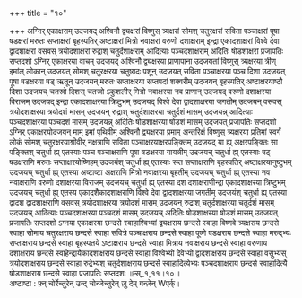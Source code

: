 +++
title = "१०"

+++
अग्निर् एकाक्षराम् उदजयद् अश्विनौ द्व्यक्षरां विष्णुस् त्र्यक्षरां सोमश् चतुरक्षरां सविता पञ्चाक्षरां पूषा षडक्षरां मरुतः सप्ताक्षरां बृहस्पतिर् अष्टाक्षरां मित्रो नवाक्षरां वरुणो दशाक्षराम् इन्द्रा एकादशाक्षरां विश्वे देवा द्वादशाक्षरां वसवस् त्रयोदशाक्षरां रुद्राश् चतुर्दशाक्षराम् आदित्याः पञ्चदशाक्षराम् अदितिः षोडशाक्षरां प्रजापतिः सप्तदशो ऽग्निर् एकाक्षरया वाचम् उदजयद् अश्विनौ द्व्यक्षरया प्राणापाना उदजयतां विष्णुस् त्र्यक्षरया त्रीण् इमांल् लोकान् उदजयत् सोमश् चतुरक्षरया चतुष्यदः पशून् उदजयत् सविता पञ्चाक्षरया पञ्च दिशा उदजयत् पूषा षडक्षरया षड् ऋतून् उदजयन् मरुतः सप्ताक्षरया सप्तपदां शक्वरीम् उदजयन् बृहस्पतिर् अष्टाक्षरयाष्टौ दिशा उदजयच् चतस्रो दिशस् चतस्रो ऽकुशलीर् मित्रो नवाक्षरया नव प्राणान् उदजयद् वरुणो दशाक्षरया विराजम् उदजयद् इन्द्रा एकादशाक्षरया त्रिष्टुभम् उदजयद् विश्वे देवा द्वादशाक्षरया जगतीम् उदजयन् वसवस् त्रयोदशाक्षरया त्रयोदशं मासम् उदजयन् रुद्राश् चतुर्दशाक्षरया चतुर्दशं मासम् उदजयन्न् आदित्याः पञ्चदशाक्षरया पञ्चदशं मासम् उदजयन्न् अदितिः षोडशाक्षरया षोडशं मासम् उदजयत् प्रजापतिः सप्तदशो ऽग्निर् एकाक्षरयोदजयन् माम् इमां पृथिवीम् अश्विनौ द्व्यक्षरया प्रमाम् अन्तरिक्षं विष्णुस् त्र्यक्षरया प्रतिमां स्वर्गं लोकं सोमश् चतुरक्षरयाश्रीवीर् नक्षत्राणि सविता पञ्चाक्षरयाक्षरपङ्क्तिम् उदजयद् या ह्य् अक्षरपङ्क्तिः सा पङ्क्तिश् चतुर्धा ह्य् एतस्याः पञ्च पञ्चाक्षराणि पूषा षडक्षरया गायत्रीम् उदजयच् चतुर्धा ह्य् एतस्याः षट् षडक्षराणि मरुतः सप्ताक्षरयोष्णिहम् उदजयंश् चतुर्धा ह्य् एतस्याः स्प्त सप्ताक्षराणि बृहस्पतिर् अष्टाक्षरयानुष्टुभम् उदजयच् चतुर्धा ह्य् एतस्या अष्टाष्टा अक्षराणि मित्रो नवाक्षरया बृहतीम् उदजयच् चतुर्धा ह्य् एतस्या नव नवाक्षराणि वरुणो दशाक्षरया विराजम् उदजयच् चतुर्धा ह्य् एतस्या दश दशाक्षराणीन्द्रा एकादशाक्षरया त्रिष्टुभम् उदजयच् चतुर्धा ह्य् एतस्य एकादशैकादशाक्षराणि विश्वे देवा द्वादशाक्षरया जगतीम् उदजयंश् चतुर्धा ह्य् एतस्या द्वादश द्वादशाक्षराणि वसवस् त्रयोदशाक्षरया त्रयोदशं मासम् उदजयन् रुद्राश् चतुर्दशाक्षरया चतुर्दशं मासम् उदजयन्न् आदित्याः पञ्चदशाक्षरया पञ्चदशं मासम् उदजयन्न् अदितिः षोडशाक्षरया षोडशं मासम् उदजयत् प्रजापतिः सप्तदशो ऽग्नया एकाक्षरया छन्दसे स्वाहाश्विभ्यां द्व्यक्षराय छन्दसे स्वाहा विष्णवे त्र्यक्षराय छन्दसे स्वाहा सोमाय चतुरक्षराय छन्दसे स्वाहा सवित्रे पञ्चाक्षराय छन्दसे स्वाहा पूष्णे षडक्षराय छन्दसे स्वाहा मरुद्भ्यः सप्ताक्षराय छन्दसे स्वाहा बृहस्पतये ऽष्टाक्षराय छन्दसे स्वाहा मित्राय नवाक्षराय छन्दसे स्वाहा वरुणाय दशाक्षराय छन्दसे स्वाहेन्द्रायैकादशाक्षराय छन्दसे स्वाहा विश्वेभ्यो देवेभ्यो द्वादशाक्षराय छन्दसे स्वाहा वसुभ्यस् त्रयोदशाक्षराय छन्दसे स्वाहा रुद्रेभ्यश् चतुर्दशाक्षराय छन्दसे स्वाहादित्येभ्यः पञ्चदशाक्षराय छन्दसे स्वाहादित्यै षोडशाक्षराय छन्दसे स्वाहा प्रजापतिः सप्तदशः ॥म्स्_१,११।१०॥  
अष्टाष्टा : फ़्न् चोर्रेच्तुरेन् उन्द् चोन्जेच्तुरेन् ज़ु देम् गन्ज़ेन् Wएर्क्।  
    
  